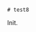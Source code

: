                                                                                                                                                                                                                                                                                                                                                                                                                                                                                                                                                                      # test8

Init.
